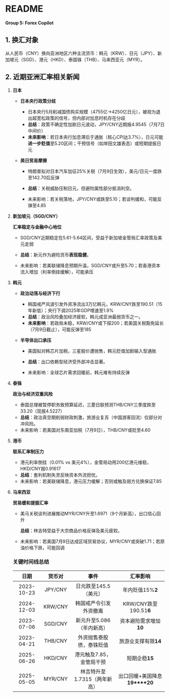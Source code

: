 # README



**Group 5: Forex Copilot**



## 1. 换汇对象

从人民币（CNY）换向亚洲地区六种主流货币：韩元（KRW）、日元（JPY）、新加坡元（SGD）、港元（HKD）、泰国铢（THB）、马来西亚元（MYR）。



## 2. 近期亚洲汇率相关新闻

1. **日本**

   * **日本央行政策分歧**
     * 日本央行5月削减国债购买规模（4755亿→4250亿日元），被视为退出超宽松政策的信号，但内部对加息时机存在分歧
     * **总结**：政策不确定性加剧日元波动，JPY/CNY近期报4.9545（7月7日中间价）
     * **未来影响**：若日本央行加息滞后于通胀（核心CPI达3.7%），日元可能**进一步贬值**至5.20区间；干预信号（如岸田文雄表态）或短期提振日元

   

   * **美日贸易摩擦**

     * 特朗普拟对日本汽车加征25%关税（7月9日生效），美元/日元一度跌至142.70后反弹

     * **总结**：关税威胁压制日元，但避险属性部分抵消利空。

     * 未来影响：若关税落地，JPY/CNY或跌至5.10；若谈判缓和，可能反弹至4.85

       

2. **新加坡元（SGD/CNY）**

   **汇率稳定与金融中心地位**

   - SGD/CNY近期稳定在5.61-5.64区间，受益于新加坡金管局汇率政策及美元走弱

   - **总结**：新元作为避险货币**表现稳健**。

   - 未来影响：若美联储降息预期升温，SGD/CNY或升至5.70；若香港资本流入增加（利率倒挂缓解），可能承压

     

3. **韩元**

   * **政治动荡与经济下行**

     - 韩国戒严风波引发外资净流出3万亿韩元，KRW/CNY跌至190.51（15年新低）；央行下调2025年GDP增速至1.9%
     - **总结**：政治风险叠加经济疲软，韩元成亚洲最弱货币之一。
     - **未来影响**：若政局未稳，KRW/CNY或下探200；若美国关税豁免延长（7月9日截止），可能反弹至185

   * **半导体出口承压**

     - 美国拟对韩芯片加税，三星股价遭抛售，韩元贬值加剧输入型通胀

     - **总结**：出口依赖型经济受外部冲击显著。

     - 未来影响：全球芯片需求回暖前，韩元难有持续反弹

       

4. **泰铢**

   **政治与经济双重风险**

   - 泰国总理被暂停职务致预算延迟，三菱日联预测THB/CNY三季度跌至33.20（现报4.5227）
   - **总结**：政治真空期削弱财政刺激，旅游业复苏（中国游客回流）仅部分对冲风险。
   - 未来影响：若美国对东南亚加税（7月9日），THB/CNY或贬至4.60

   

5. **港币**

   **联系汇率制压力**

   - 港元利率倒挂（0.01% vs 美元4%），金管局动用200亿港元维稳，HKD/CNY报0.91617
   - **总结**：套利机制失灵反映资本外流担忧。
   - 未来影响：若美联储降息，港元压力缓解；否则或触及弱方兑换保证7.85

   

6. **马来西亚**

   **贸易缓和提振汇率**

   - 美马关税谈判进展推动MYR/CNY升至1.6971（9个月新高），出口信心回升

     **总结**：林吉特受益于大宗商品价格反弹及美元疲软。

   - 未来影响：若美国7月9日达成区域贸易协议，MYR/CNY或突破1.71；若原油价格下跌，可能回调

   

   ### **关键时间线总结**

   |  **日期**  | **货币对** |           **事件**           |         **汇率影响**          |
   | :--------: | :--------: | :--------------------------: | :---------------------------: |
   | 2023-10-23 |  JPY/CNY   |    日元跌至145.5（美元）     |       年内贬值15%**2**        |
   | 2024-12-03 |  KRW/CNY   |    韩国戒严令引发外资撤离    |    KRW/CNY跌至190.51**6**     |
   | 2023-07-06 |  SGD/CNY   |  新元升至5.086（年内新高）   |    资本避险需求增加**10**     |
   | 2023-04-21 |  THB/CNY   |   外资抛售泰股债，泰铢贬值   |     旅游业支撑有限**14**      |
   | 2025-06-26 |  HKD/CNY   |   港元触及7.85，金管局干预   |        短期企稳**15**         |
   | 2025-05-05 |  MYR/CNY   | 林吉特升至1.7315（两年新高） | 出口回暖+美国降息**19****20** |

   

   

   

   

   

   

   